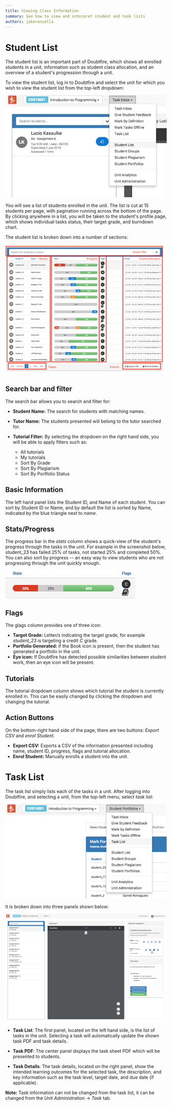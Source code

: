 ```yaml
---
title: Viewing Class Information
summary: See how to view and interpret student and task lists
authors: jakerenzella
---
```


# Student List

The student list is an important part of Doubtfire, which shows all enrolled students in a unit, information such as
student class allocation, and an overview of a student's progression through a unit.

To view the student list, log in to Doubtfire and select the unit for which you wish to view the student list from the
top-left dropdown:

![Student List](../../assets/student-list.png)

You will see a list of students enrolled in the unit. The list is cut at 15 students per page, with pagination running
across the bottom of the page. By clicking anywhere in a list, you will be taken to the student's profile page, which
shows individual tasks status, their target grade, and burndown chart.

The student list is broken down into a number of sections:

![Student List](../../assets/list.png)

## Search bar and filter

The search bar allows you to search and filter for:

- **Student Name:** The search for students with matching names.

- **Tutor Name:** The students presented will belong to the tutor searched for.

- **Tutorial Filter:** By selecting the dropdown on the right hand side, you will be able to apply filters such as:

  - All tutorials
  - My tutorials
  - Sort By Grade
  - Sort By Plagiarism
  - Sort By Portfolio Status

## Basic Information

The left hand panel lists the Student ID, and Name of each student. You can sort by Student ID or Name, and by default
the list is sorted by Name, indicated by the blue triangle next to _name_.

## Stats/Progress

The progress bar in the _stats_ column shows a quick-view of the student's progress through the tasks in the unit. For
example in the screenshot below, student_23 has failed 25% of tasks, not started 25% and completed 50%. You can also
sort by progress -- an easy way to view students who are not progressing through the unit quickly enough.

![Progress](../../assets/progress-chart.png)

## Flags

The glags column provides one of three icon:

- **Target Grade:** Letter/s indicating the target grade, for example _student_23_ is targeting a credit _C_ grade.
- **Portfolio Generated:** if the Book icon is present, then the student has generated a portfolio in the unit.
- **Eye icon:** If Doubtfire has detected possible similarities between student work, then an eye icon will be present.

## Tutorials

The tutorial dropdown column shows which tutorial the student is currently enrolled in. This can be easily changed by
clicking the dropdown and changing the tutorial.

## Action Buttons

On the bottom-right hand side of the page, there are two buttons: _Export CSV_ and _enrol Student_.

- **Export CSV:** Exports a CSV of the information presented including name, student ID, progress, flags and tutorial
  allocation.
- **Enrol Student:** Manually enrolls a student into the unit.

# Task List

The task list simply lists each of the tasks in a unit. After logging into Doubtfire, and selecting a unit, from the
top-left menu, select _task list_:

![Task List Select](../../assets/task-list.png)

It is broken down into three panels shown below:

![Task List](../../assets/task-list2.png)

- **Task List**: The first panel, located on the left hand side, is the list of tasks in the unit. Selecting a task will
  automatically update the shown task PDF and task details.

- **Task PDF**: The center panel displays the task sheet PDF which will be presented to students.

- **Task Details**: The task details, located on the right panel, show the intended learning outcomes for the selected
  task, the description, and key information such as the task level, target date, and due date (if applicable).

**Note:** Task information can not be changed from the task list, it can be changed from the _Unit Administration_ ->
_Task_ tab.
